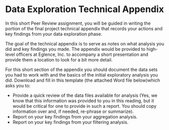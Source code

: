 # Data Exploration Technical Appendix

In this short Peer Review assignment, you will be guided in writing the portion of the final project technical appendix that records your actions and key findings from your data exploration phase.

The goal of the technical appendix is to serve as notes on what analysis you did and key findings you made. The appendix would be provided to high-level officers at Eglence, Inc. to accompany a short presentation and provide them a location to look for a bit more detail.

For this short section of the appendix you should document the data sets you had to work with and the basics of the initial exploratory analysis you did. Download and fill in this template (the attached Word file below)which asks you to:

- Provide a quick review of the data files available for analysis (Yes, we know that this information was provided to you in this reading, but it would be critical for one to provide in such a report. You should copy information over and, if needed, re-phrase or summarize).
- Report on your key findings from your aggregation analysis.
- Report on your key findings from your filtering analysis.